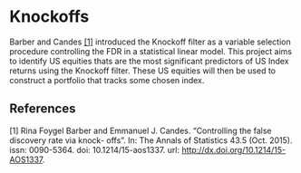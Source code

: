 # Knockoffs

Barber and Candes [[1]](#1) introduced the Knockoff filter  as a variable selection procedure controlling the FDR in a statistical linear model. This project aims to identify US equities thats are the most significant predictors of US Index returns using the Knockoff filter. These US equities will then be used to construct a portfolio that tracks some chosen index. 

## References
<a id="1">[1]</a> 
Rina Foygel Barber and Emmanuel J. Candes. 
“Controlling the false discovery rate via knock-
offs”. 
In: The Annals of Statistics 43.5 (Oct. 2015). 
issn: 0090-5364. 
doi: 10.1214/15-aos1337. 
url: http://dx.doi.org/10.1214/15-AOS1337.
